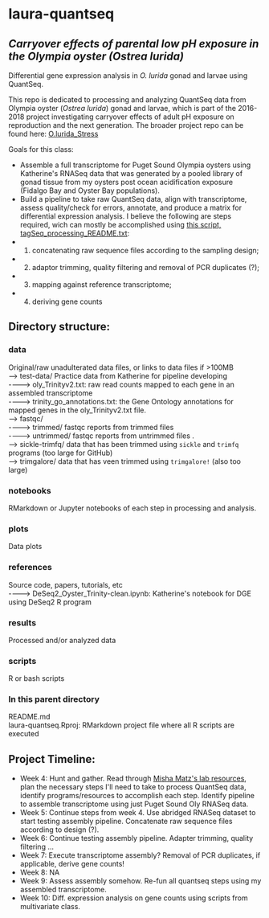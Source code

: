 # laura-quantseq

## _Carryover effects of parental low pH exposure in the Olympia oyster (Ostrea lurida)_  

Differential gene expression analysis in _O. lurida_ gonad and larvae using QuantSeq. 

This repo is dedicated to processing and analyzing QuantSeq data from Olympia oyster (_Ostrea lurida_) gonad and larvae, which is part of the 2016-2018 project investigating carryover effects of adult pH exposure on reproduction and the next generation. The broader project repo can be found here: [O.lurida_Stress](https://github.com/laurahspencer/O.lurida_Stress)  

Goals for this class:  
  - Assemble a full transcriptome for Puget Sound Olympia oysters using Katherine's RNASeq data that was generated by a pooled library of gonad tissue from my oysters post ocean acidification exposure (Fidalgo Bay and Oyster Bay populations).    
  - Build a pipeline to take raw QuantSeq data, align with transcriptome, assess quality/check for errors, annotate, and produce a matrix for differential expression analysis. I believe the following are steps required, wich can mostly be accomplished using [this script, tagSeq_processing_README.txt](https://raw.githubusercontent.com/z0on/tag-based_RNAseq/master/tagSeq_processing_README.txt):  
  - 1) concatenating raw sequence files according to the sampling design;   
  - 2) adaptor trimming, quality filtering and removal of PCR duplicates (?);    
  - 3) mapping against reference transcriptome;   
  - 4) deriving gene counts   

## Directory structure: 

### data 
Original/raw unadulterated data files, or links to data files if >100MB   
--> test-data/ Practice data from Katherine for pipeline developing   
----> oly_Trinityv2.txt: raw read counts mapped to each gene in an assembled transcriptome   
----> trinity_go_annotations.txt: the Gene Ontology annotations for mapped genes in the oly_Trinityv2.txt file.   
--> fastqc/   
----> trimmed/ fastqc reports from trimmed files   
----> untrimmed/ fastqc reports from untrimmed files .  
--> sickle-trimfq/  data that has been trimmed using `sickle` and `trimfq` programs (too large for GitHub)   
--> trimgalore/  data that has veen trimmed using `trimgalore!`  (also too large)   

### notebooks  
RMarkdown or Jupyter notebooks of each step in processing and analysis. 

### plots  
Data plots   

### references  
Source code, papers, tutorials, etc  
----> DeSeq2_Oyster_Trinity-clean.ipynb: Katherine's notebook for DGE using DeSeq2 R program 

### results
Processed and/or analyzed data   

### scripts 
R or bash scripts   

### In this parent directory  
README.md  
laura-quantseq.Rproj: RMarkdown project file where all R scripts are executed   

## Project Timeline: 
- Week 4: Hunt and gather. Read through [Misha Matz's lab resources](https://github.com/z0on/tag-based_RNAseq), plan the necessary steps I'll need to take to process QuantSeq data, identify programs/resources to accomplish each step. Identify pipeline to assemble transcriptome using just Puget Sound Oly RNASeq data.  
- Week 5: Continue steps from week 4. Use abridged RNASeq dataset to start testing assembly pipeline. Concatenate raw sequence files according to design (?).  
- Week 6: Continue testing assembly pipeline. Adapter trimming, quality filtering ... 
- Week 7: Execute transcriptome assembly?  Removal of PCR duplicates, if applicable, derive gene counts!  
- Week 8: NA   
- Week 9: Assess assembly somehow.  Re-fun all quantseq steps using my assembled transcriptome.  
- Week 10: Diff. expression analysis on gene counts using scripts from multivariate class.   


